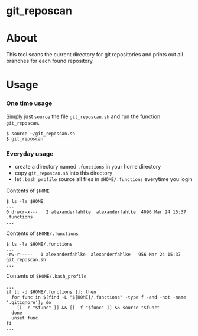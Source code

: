 # git_reposcan

# About

This tool scans the current directory for git repositories and prints out all branches for each found repository.

# Usage

### One time usage

Simply just ```source``` the file ```git_reposcan.sh``` and run the function ```git_reposcan```.

    $ source ~/git_reposcan.sh
    $ git_reposcan

### Everyday usage

- create a directory named ```.functions``` in your home directory
- copy ```git_reposcan.sh``` into this directory
- let ```.bash_profile``` source all files in ```$HOME/.functions``` everytime you login


Contents of ```$HOME```

    $ ls -la $HOME
    ...
    0 drwxr-x---   2 alexanderfahlke  alexanderfahlke  4096 Mar 24 15:37 .functions
    ...

Contents of ```$HOME/.functions```

    $ ls -la $HOME/.functions
    ...
    -rw-r-----   1 alexanderfahlke  alexanderfahlke   956 Mar 24 15:37 git_reposcan.sh
    ...

Contents of ```$HOME/.bash_profile```

    ...
    if [[ -d $HOME/.functions ]]; then
      for func in $(find -L "${HOME}/.functions" -type f -and -not -name '.gitignore'); do
        [[ -r "$func" ]] && [[ -f "$func" ]] && source "$func"
      done
      unset func
    fi
    ...
